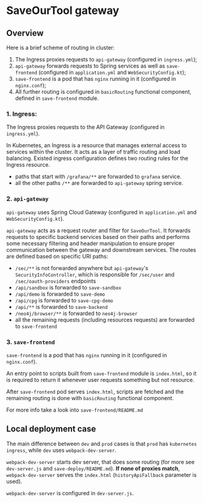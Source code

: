 # SaveOurTool gateway

## Overview
Here is a brief scheme of routing in cluster:
1. The Ingress proxies requests to `api-gateway` (configured in `ingress.yml`);
2. `api-gateway` forwards requests to Spring services as well as `save-frontend` (configured in `application.yml` and `WebSecurityConfig.kt`);
3. `save-frontend` is a pod that has `nginx` running in it (configured in `nginx.conf`);
4. All further routing is configured in `basicRouting` functional component, defined in `save-frontend` module.

### 1. Ingress:
The Ingress proxies requests to the API Gateway (configured in `ingress.yml`).

In Kubernetes, an Ingress is a resource that manages external access to services within the cluster.
It acts as a layer of traffic routing and load balancing.
Existed ingress configuration defines two routing rules for the Ingress resource.
 - paths that start with `/grafana/**` are forwarded to `grafana` service.
 - all the other paths `/**` are forwarded to `api-gateway` spring service.

### 2. `api-gateway`
`api-gateway` uses Spring Cloud Gateway (configured in `application.yml` and `WebSecurityConfig.kt`).

`api-gateway` acts as a request router and filter for `SaveOurTool`.
It forwards requests to specific backend services based on their paths
and performs some necessary filtering and header manipulation to ensure proper communication between the gateway and downstream services.
The routes are defined based on specific URI paths:
 - `/sec/**` is not forwarded anywhere but `api-gateway`'s `SecurityInfoController`,
    which is responsible for `/sec/user` and `/sec/oauth-providers` endpoints
 - `/api/sandbox` is forwarded to `save-sandbox`
 - `/api/demo` is forwarded to `save-demo`
 - `/api/cpg` is forwarded to `save-cpg-demo`
 - `/api/**` is forwarded to `save-backend`
 - `/neo4j/browser/**` is forwarded to `neo4j-browser`
 - all the remaining requests (including resources requests) are forwarded to `save-frontend`

### 3. `save-frontend`
`save-frontend` is a pod that has `nginx` running in it (configured in `nginx.conf`).

An entry point to scripts built from `save-frontend` module is `index.html`,
so it is required to return it whenever user requests something but not resource. 

After `save-frontend` pod serves `index.html`, scripts are fetched and the remaining routing is done with `basicRouting` functional component.

For more info take a look into `save-frontend/README.md`

## Local deployment case
The main difference between `dev` and `prod` cases is that `prod` has `kubernetes` `ingress`, while `dev` uses `webpack-dev-server`.

`webpack-dev-server` starts dev server, that does some routing (for more see `dev-server.js` and `save-deploy/README.md`).
**If none of proxies match**, `webpack-dev-server` serves the `index.html` (`historyApiFallback` parameter is used).

`webpack-dev-server` is configured in `dev-server.js`.
